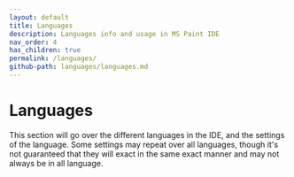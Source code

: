 ```yaml
---
layout: default
title: Languages
description: Languages info and usage in MS Paint IDE
nav_order: 4
has_children: true
permalink: /languages/
github-path: languages/languages.md
---
```


# Languages

This section will go over the different languages in the IDE, and the settings of the language. Some settings may repeat over all languages, though it's not guaranteed that they will exact in the same exact manner and may not always be in all language.

 